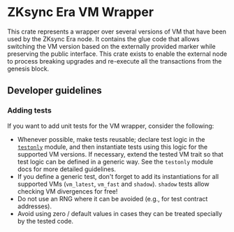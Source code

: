 # ZKsync Era VM Wrapper

This crate represents a wrapper over several versions of VM that have been used by the ZKsync Era node. It contains the
glue code that allows switching the VM version based on the externally provided marker while preserving the public
interface. This crate exists to enable the external node to process breaking upgrades and re-execute all the
transactions from the genesis block.

## Developer guidelines

### Adding tests

If you want to add unit tests for the VM wrapper, consider the following:

- Whenever possible, make tests reusable; declare test logic in the [`testonly`](src/versions/testonly/mod.rs) module,
  and then instantiate tests using this logic for the supported VM versions. If necessary, extend the tested VM trait so
  that test logic can be defined in a generic way. See the `testonly` module docs for more detailed guidelines.
- If you define a generic test, don't forget to add its instantiations for all supported VMs (`vm_latest`, `vm_fast` and
  `shadow`). `shadow` tests allow checking VM divergences for free!
- Do not use an RNG where it can be avoided (e.g., for test contract addresses).
- Avoid using zero / default values in cases they can be treated specially by the tested code.

